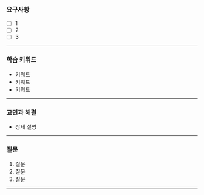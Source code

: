 ### 요구사항

- [ ] 1
- [ ] 2
- [ ] 3

---

### 학습 키워드

- 키워드
- 키워드
- 키워드

---

### 고민과 해결

- 상세 설명

---

### 질문

1. 질문
2. 질문
3. 질문

---
